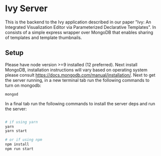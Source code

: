 # Ivy Server

This is the backend to the Ivy application described in our paper "Ivy: An Integrated Visualization Editor via Parameterized Declarative Templates". In consists of a simple express wrapper over MongoDB that enables sharing of templates and template thumbnails.

## Setup

Please have node version >=9 installed (12 preferred). Next install MongoDB, installation instructions will vary based on operating system please consult https://docs.mongodb.com/manual/installation/. Next to get the server running, in a new terminal tab run the following commands to turn on mongodb:

```sh
mongod
```

In a final tab run the following commands to install the server deps and run the server:

```sh

# if using yarn
yarn
yarn start

# or if using npm
npm install
npm run start
```
